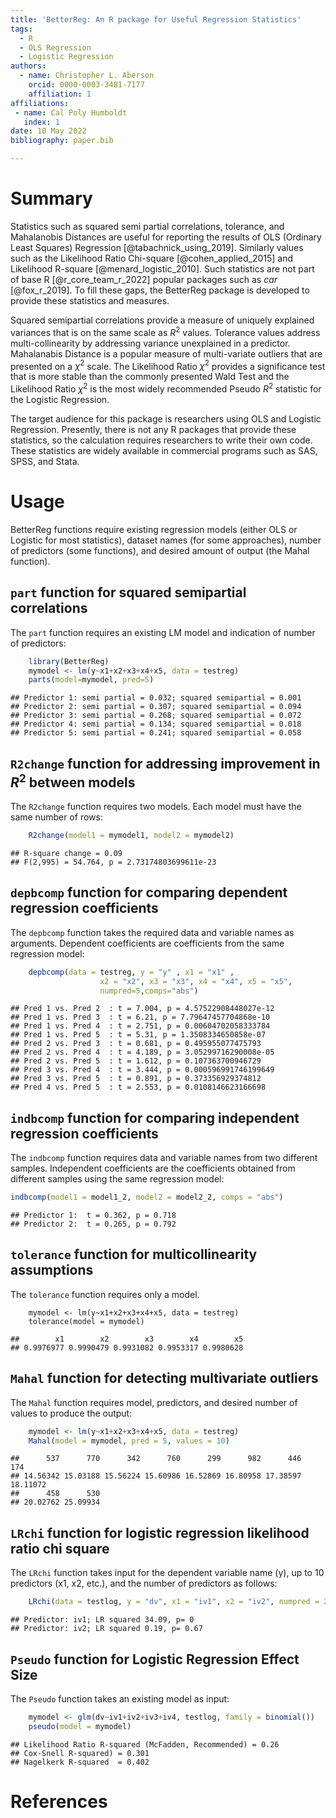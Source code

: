 ```yaml
---
title: 'BetterReg: An R package for Useful Regression Statistics'  
tags:  
  - R  
  - OLS Regression  
  - Logistic Regression  
authors:  
  - name: Christopher L. Aberson  
    orcid: 0000-0003-3481-7177  
    affiliation: 1  
affiliations:  
 - name: Cal Poly Humboldt  
   index: 1  
date: 10 May 2022  
bibliography: paper.bib

---
```


# Summary

Statistics such as squared semi partial correlations, tolerance, and Mahalanobis Distances are useful for reporting the results of OLS (Ordinary Least Squares) Regression [@tabachnick_using_2019]. Similarly values such as the Likelihood Ratio Chi-square  [@cohen_applied_2015] and Likelihood R-square [@menard_logistic_2010]. Such statistics are not part of base R [@r_core_team_r_2022] popular packages such as *car* [@fox_r_2019]. To fill these gaps, the BetterReg package is developed to provide these statistics and measures. 

Squared semipartial correlations provide a measure of uniquely explained variances that is on the same scale as $R^2$ values. Tolerance values address multi-collinearity by addressing variance unexplained in a predictor. Mahalanabis Distance is a popular measure of multi-variate outliers that are presented on a $\chi^2$ scale. The Likelihood Ratio $\chi^2$ provides a significance test that is more stable than the commonly presented Wald Test and the Likelihood Ratio $\chi^2$ is the most widely recommended Pseudo $R^2$ statistic for the Logistic Regression. 

The target audience for this package is researchers using OLS and Logistic Regression. Presently, there is not any R packages that provide these statistics, so the calculation requires researchers to write their own code. These statistics are widely available in commercial programs such as SAS, SPSS, and Stata.

# Usage

BetterReg functions require existing regression models (either OLS or Logistic for most statistics), dataset names (for some approaches), number of predictors (some functions), and desired amount of output (the Mahal function). 

## `part` function for squared semipartial correlations

The `part` function requires an existing LM model and indication of
number of predictors:

```R
    library(BetterReg)
    mymodel <- lm(y~x1+x2+x3+x4+x5, data = testreg)
    parts(model=mymodel, pred=5)
```

    ## Predictor 1: semi partial = 0.032; squared semipartial = 0.001
    ## Predictor 2: semi partial = 0.307; squared semipartial = 0.094
    ## Predictor 3: semi partial = 0.268; squared semipartial = 0.072
    ## Predictor 4: semi partial = 0.134; squared semipartial = 0.018
    ## Predictor 5: semi partial = 0.241; squared semipartial = 0.058
    
## `R2change` function for addressing improvement in $R^2$ between models

The `R2change` function requires two models. Each model must have the same number of rows:

```R
    R2change(model1 = mymodel1, model2 = mymodel2)
```
    ## R-square change = 0.09
    ## F(2,995) = 54.764, p = 2.73174803699611e-23
    
## `depbcomp` function for comparing dependent regression coefficients

The `depbcomp` function takes the required data and variable names as arguments. Dependent coefficients are coefficients from the same regression model:

```R
    depbcomp(data = testreg, y = "y" , x1 = "x1" ,
                    x2 = "x2", x3 = "x3", x4 = "x4", x5 = "x5", 
                    numpred=5,comps="abs")
```

    ## Pred 1 vs. Pred 2  : t = 7.004, p = 4.57522908448027e-12
    ## Pred 1 vs. Pred 3  : t = 6.21, p = 7.79647457704868e-10
    ## Pred 1 vs. Pred 4  : t = 2.751, p = 0.00604702058333784
    ## Pred 1 vs. Pred 5  : t = 5.31, p = 1.3508334650858e-07
    ## Pred 2 vs. Pred 3  : t = 0.681, p = 0.495955077475793
    ## Pred 2 vs. Pred 4  : t = 4.189, p = 3.05299716290008e-05
    ## Pred 2 vs. Pred 5  : t = 1.612, p = 0.107363700946729
    ## Pred 3 vs. Pred 4  : t = 3.444, p = 0.000596991746199649
    ## Pred 3 vs. Pred 5  : t = 0.891, p = 0.373356929374812
    ## Pred 4 vs. Pred 5  : t = 2.553, p = 0.0108146623166698

## `indbcomp` function for comparing independent regression coefficients

The `indbcomp` function requires data and variable names from two different samples. Independent coefficients are the coefficients obtained from different samples using the same regression model: 

```R
indbcomp(model1 = model1_2, model2 = model2_2, comps = "abs")
```

    ## Predictor 1:  t = 0.362, p = 0.718
    ## Predictor 2:  t = 0.265, p = 0.792

## `tolerance` function for multicollinearity assumptions

The `tolerance` function requires only a model.
```
    mymodel <- lm(y~x1+x2+x3+x4+x5, data = testreg)
    tolerance(model = mymodel)
```
    ##        x1        x2        x3        x4        x5 
    ## 0.9976977 0.9990479 0.9931082 0.9953317 0.9980628

## `Mahal` function for detecting multivariate outliers

The `Mahal` function requires model, predictors, and desired number of
values to produce the output:

```R
    mymodel <- lm(y~x1+x2+x3+x4+x5, data = testreg)
    Mahal(model = mymodel, pred = 5, values = 10)
```
    ##      537      770      342      760      299      982      446      174 
    ## 14.56342 15.03188 15.56224 15.60986 16.52869 16.80958 17.38597 18.11072 
    ##      458      530 
    ## 20.02762 25.09934


## `LRchi` function for logistic regression likelihood ratio chi square

The `LRchi` function takes input for the dependent variable name (y), up
to 10 predictors (x1, x2, etc.), and the number of predictors as follows:

```R
    LRchi(data = testlog, y = "dv", x1 = "iv1", x2 = "iv2", numpred = 2)
```

    ## Predictor: iv1; LR squared 34.09, p= 0
    ## Predictor: iv2; LR squared 0.19, p= 0.67

## `Pseudo` function for Logistic Regression Effect Size

The `Pseudo` function takes an existing model as input:

```R
    mymodel <- glm(dv~iv1+iv2+iv3+iv4, testlog, family = binomial())
    pseudo(model = mymodel)
```

    ## Likelihood Ratio R-squared (McFadden, Recommended) = 0.26
    ## Cox-Snell R-squared) = 0.301
    ## Nagelkerk R-squared  = 0.402

# References

